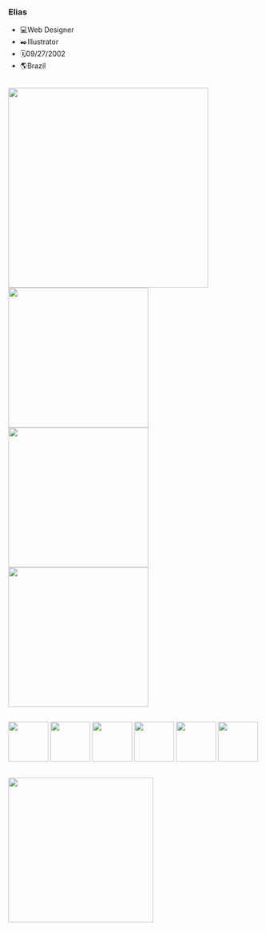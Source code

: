 ### Elias
- 💻Web Designer
- ✒️Illustrator
- 🗓️09/27/2002
- 🌎Brazil
##
<img aling="center" width="400" src="https://user-images.githubusercontent.com/122825893/264228194-38685d03-d49b-45e9-a36f-9aacf7aeaf68.png" />
<div style="inline-block:;">
  <a href="https://instagram.com/eliasdesigntech"><img aling="center" width="280" src="https://user-images.githubusercontent.com/122825893/264228188-14b8a7b1-30f3-45bc-a823-4aa8f8efe61c.png" /></a>
  <a href="http://www.behance.net/eliasillustrator"><img aling="center" width="280" src="https://user-images.githubusercontent.com/122825893/264489654-f8dc61c6-8afc-4322-a531-48795e183d08.png" /></a>
  <a href="https://tiktok.com/@eliasdesigntech"><img aling="center" width="280" src="https://user-images.githubusercontent.com/122825893/264228191-e1d098ad-144e-4d76-ac77-4fa5009e3899.png" /></a>
</div>

##

<div style="inline-block">
  <img width="80" src="https://cdn.jsdelivr.net/gh/devicons/devicon/icons/css3/css3-original.svg" />
  <img width="80" src="https://cdn.jsdelivr.net/gh/devicons/devicon/icons/html5/html5-original.svg" />
  <img width="80" src="https://cdn.jsdelivr.net/gh/devicons/devicon/icons/javascript/javascript-original.svg" />
  <img width="80" src="https://cdn.jsdelivr.net/gh/devicons/devicon/icons/bootstrap/bootstrap-original.svg" />
  <img width="80" src="https://cdn.jsdelivr.net/gh/devicons/devicon/icons/figma/figma-original.svg" />
  <img width="80" src="https://cdn.jsdelivr.net/gh/devicons/devicon/icons/inkscape/inkscape-original.svg" />
</div>

##

<div>
<img aling="center" width="290" src="https://user-images.githubusercontent.com/122825893/264474348-07ae43ed-2fe3-4f88-93ff-0e711c36998b.png" /></div>
